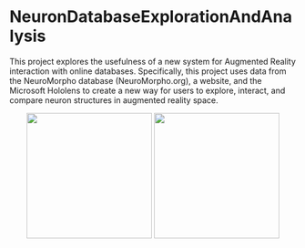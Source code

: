 # NeuronDatabaseExplorationAndAnalysis
This project explores the usefulness of a new system for Augmented Reality interaction with online databases. Specifically, this project uses data from the NeuroMorpho database (NeuroMorpho.org), a website, and the Microsoft Hololens to create a new way for users to explore, interact, and compare neuron structures in augmented reality space.

<p align="center">
  <img height="220" src="https://github.com/ImmersiveAnalyticsUNCC/NeuronDatabaseExplorationAndAnalysis/blob/master/Overview.jpg">
  <img height="220" src="https://github.com/ImmersiveAnalyticsUNCC/NeuronDatabaseExplorationAndAnalysis/blob/master/NeuronWebsite_1.PNG">
</p>
